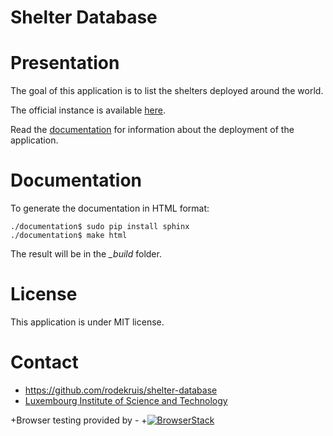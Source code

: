 Shelter Database
================

# Presentation

The goal of this application is to list the shelters deployed around the world.

The official instance is available [here](https://shelter-database.org).

Read the [documentation](https://git.list.lu/charism/shelter-database/tree/master/documentation)
for information about the deployment of the application.


# Documentation

To generate the documentation in HTML format:

    ./documentation$ sudo pip install sphinx
    ./documentation$ make html

The result will be in the *_build* folder.


# License

This application is under MIT license.


# Contact

* https://github.com/rodekruis/shelter-database
* [Luxembourg Institute of Science and Technology](http://www.list.lu)

+Browser testing provided by -
+[![BrowserStack](https://raw.githubusercontent.com/rodekruis/shelter-database/master/src/web/static/img/browserstack.svg)](https://browserstack.com)